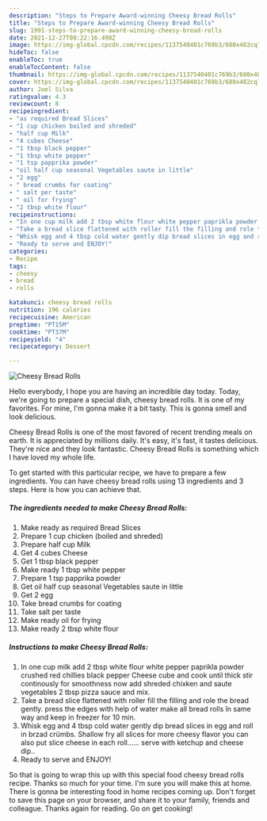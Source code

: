 ```yaml
---
description: "Steps to Prepare Award-winning Cheesy Bread Rolls"
title: "Steps to Prepare Award-winning Cheesy Bread Rolls"
slug: 1991-steps-to-prepare-award-winning-cheesy-bread-rolls
date: 2021-12-27T08:22:16.498Z
image: https://img-global.cpcdn.com/recipes/1137540401c769b3/680x482cq70/cheesy-bread-rolls-recipe-main-photo.jpg
hideToc: false
enableToc: true
enableTocContent: false
thumbnail: https://img-global.cpcdn.com/recipes/1137540401c769b3/680x482cq70/cheesy-bread-rolls-recipe-main-photo.jpg
cover: https://img-global.cpcdn.com/recipes/1137540401c769b3/680x482cq70/cheesy-bread-rolls-recipe-main-photo.jpg
author: Joel Silva
ratingvalue: 4.3
reviewcount: 8
recipeingredient:
- "as required Bread Slices"
- "1 cup chicken boiled and shreded"
- "half cup Milk"
- "4 cubes Cheese"
- "1 tbsp black pepper"
- "1 tbsp white pepper"
- "1 tsp papprika powder"
- "oil half cup seasonal Vegetables saute in little"
- "2 egg"
- " bread crumbs for coating"
- " salt per taste"
- " oil for frying"
- "2 tbsp white flour"
recipeinstructions:
- "In one cup milk add 2 tbsp white flour white pepper paprikla powder crushed red chillies black pepper Cheese cube and cook until thick stir continously for smoothness now add shreded chixken and saute vegetables 2 tbsp pizza sauce and mix."
- "Take a bread slice flattened with roller fill the filling and role the bread gently. press the edges with help of water make all bread rolls în same way and keep in freezer for 10 min."
- "Whisk egg and 4 tbsp cold water gently dip bread slices in egg and roll in brzad crümbs. Shallow fry all slices for more cheesy flavor you can also put slice cheese in each roll...... serve with ketchup and cheese dip.."
- "Ready to serve and ENJOY!"
categories:
- Recipe
tags:
- cheesy
- bread
- rolls

katakunci: cheesy bread rolls 
nutrition: 196 calories
recipecuisine: American
preptime: "PT15M"
cooktime: "PT37M"
recipeyield: "4"
recipecategory: Dessert

---
```



![Cheesy Bread Rolls](https://img-global.cpcdn.com/recipes/1137540401c769b3/680x482cq70/cheesy-bread-rolls-recipe-main-photo.jpg)

Hello everybody, I hope you are having an incredible day today. Today, we're going to prepare a special dish, cheesy bread rolls. It is one of my favorites. For mine, I'm gonna make it a bit tasty. This is gonna smell and look delicious.

Cheesy Bread Rolls is one of the most favored of recent trending meals on earth. It is appreciated by millions daily. It's easy, it's fast, it tastes delicious. They're nice and they look fantastic. Cheesy Bread Rolls is something which I have loved my whole life.




To get started with this particular recipe, we have to prepare a few ingredients. You can have cheesy bread rolls using 13 ingredients and 3 steps. Here is how you can achieve that.

<!--inarticleads1-->

##### The ingredients needed to make Cheesy Bread Rolls:

1. Make ready as required Bread Slices
1. Prepare 1 cup chicken (boiled and shreded)
1. Prepare half cup Milk
1. Get 4 cubes Cheese
1. Get 1 tbsp black pepper
1. Make ready 1 tbsp white pepper
1. Prepare 1 tsp papprika powder
1. Get oil half cup seasonal Vegetables saute in little
1. Get 2 egg
1. Take  bread crumbs for coating
1. Take  salt per taste
1. Make ready  oil for frying
1. Make ready 2 tbsp white flour




<!--inarticleads2-->

##### Instructions to make Cheesy Bread Rolls:

1. In one cup milk add 2 tbsp white flour white pepper paprikla powder crushed red chillies black pepper Cheese cube and cook until thick stir continously for smoothness now add shreded chixken and saute vegetables 2 tbsp pizza sauce and mix.
1. Take a bread slice flattened with roller fill the filling and role the bread gently. press the edges with help of water make all bread rolls în same way and keep in freezer for 10 min.
1. Whisk egg and 4 tbsp cold water gently dip bread slices in egg and roll in brzad crümbs. Shallow fry all slices for more cheesy flavor you can also put slice cheese in each roll...... serve with ketchup and cheese dip..
1. Ready to serve and ENJOY!



So that is going to wrap this up with this special food cheesy bread rolls recipe. Thanks so much for your time. I'm sure you will make this at home. There is gonna be interesting food in home recipes coming up. Don't forget to save this page on your browser, and share it to your family, friends and colleague. Thanks again for reading. Go on get cooking!
